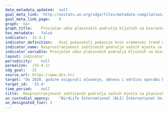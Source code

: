 ```yaml
---	
date_metadata_updated:	null
goal_meta_link:	'http://unstats.un.org/sdgs/files/metadata-compilation/Metadata-Goal-15.pdf'
goal_meta_link_page:	9
graph:	bar
graph_title:	Prosječan udio planinskih područja ključnih za bioraznolikost (KBA) pokrivenih zaštićenim područjima
has_metadata:	false
indicator:	15.4.1
indicator_definition:	Ovaj pokazatelj pokazuje kroz vremenski trend u kojem je postotku svako planinsko područje, prepoznato kao važno za bioraznolikost (prema KBA kriterijima koji podrazumijevaju da područje treba značajno doprinositi globalnoj postojanosti bioraznolikosti), pokriveno određenim zaštićenim područjima i drugim učinkovitim mjerama očuvanja područja (OECMs).
indicator_name:	Rasprostranjenost zaštićenih područja važnih mjesta za planinsku biološku raznolikost
indicator_variable:	Prosječan udio planinskih područja ključnih za bioraznolikost (KBA) pokrivenih zaštićenim područjima (%)
layout:	indicator
periodicity:	null
permalink:	/15-4-1/
sdg_goal:	15
source_url:	https://www.dzs.hr/
target:	"Do 2020. godine osigurati očuvanje, obnovu i održivu uporabu kopnenih i unutrašnjih slatkovodnih ekosustava i njihovih usluga, posebice šuma, močvarnih područja, planina i suhih područja, sukladno obvezama iz međunarodnih sporazuma"
target_id:	'15.4'
time_period:	null
title:	Rasprostranjenost zaštićenih područja važnih mjesta za planinsku biološku raznolikost
un_custodial_agency:	"BirdLife International (BLI) International Union for Conservation of Nature (IUCN) UN Environment Programme World Conservation Monitoring Centre (UNEP-WCMC)"
un_designated_tier:	2
---	
```


